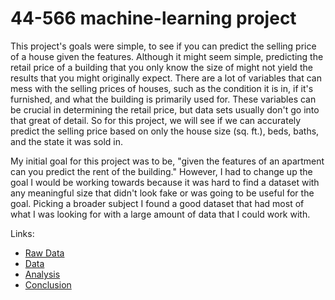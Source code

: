 # 44-566 machine-learning project

This project's goals were simple, to see if you can predict the selling price of a house given the features. Although it might seem simple, predicting the retail price of a building that you only know the size of might not yield the results that you might originally expect. There are a lot of variables that can mess with the selling prices of houses, such as the condition it is in, if it's furnished, and what the building is primarily used for. These variables can be crucial in determining the retail price, but data sets usually don't go into that great of detail. So for this project, we will see if we can accurately predict the selling price based on only the house size (sq. ft.), beds, baths, and the state it was sold in.

My initial goal for this project was to be, "given the features of an apartment can you predict the rent of the building." However, I had to change up the goal I would be working towards because it was hard to find a dataset with any meaningful size that didn't look fake or was going to be useful for the goal. Picking a broader subject I found a good dataset that had most of what I was looking for with a large amount of data that I could work with. 

Links:
* [Raw Data](RAW_DATA.md)
* [Data](DATA.md)
* [Analysis](ANALYSIS.md)
* [Conclusion](CONCLUSION.md)
